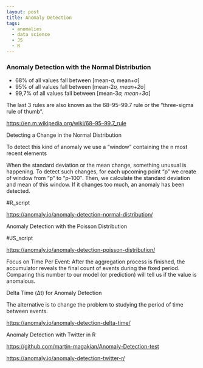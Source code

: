 ```yaml
---
layout: post
title: Anomaly Detection
tags:
  - anomalies
  - data science
  - JS
  - R
---
```



### Anomaly Detection with the Normal Distribution

- 68% of all values fall between [mean-σ, mean+σ]
- 95% of all values fall between [mean-2*σ, mean+2*σ]
- 99,7% of all values fall between [mean-3*σ, mean+3*σ]

The last 3 rules are also known as the 68–95–99.7 rule or the “three-sigma rule of thumb”.

https://en.m.wikipedia.org/wiki/68–95–99.7_rule

Detecting a Change in the Normal Distribution

To detect this kind of anomaly we use a “window” containing the n most recent elements

When the standard deviation or the mean change, something unusual is happening. To detect such changes, for each upcoming point “p” we create of window from “p” to “p-100″. Then, we calculate the standard deviation and mean of this window. If it changes too much, an anomaly has been detected.

#R_script

https://anomaly.io/anomaly-detection-normal-distribution/




Anomaly Detection with the Poisson Distribution

#JS_script

https://anomaly.io/anomaly-detection-poisson-distribution/

Focus on Time Per Event: After the aggregation process is finished, the accumulator reveals the final count of events during the fixed period. Comparing this number to our model (or prediction) will tell us if the value is anomalous.




Delta Time (Δt) for Anomaly Detection

The alternative is to change the problem to studying the period of time between events.

https://anomaly.io/anomaly-detection-delta-time/




Anomaly Detection with Twitter in R

https://github.com/martin-magakian/Anomaly-Detection-test

https://anomaly.io/anomaly-detection-twitter-r/









